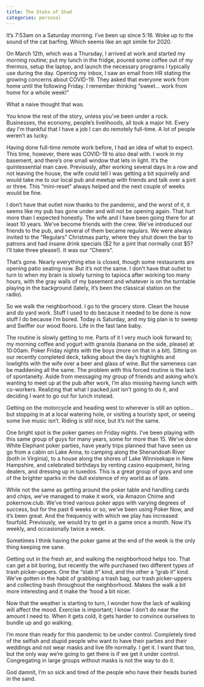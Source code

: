 ```yaml
---
title: The State of Shad
categories: personal
---
```

It’s 7:53am on a Saturday morning. I’ve been up since 5:16. Woke up to the sound of the cat barfing. Which seems like an apt simile for 2020.

On March 12th, which was a Thursday, I arrived at work and started my morning routine; put my lunch in the fridge, poured some coffee out of my thermos, setup the laptop, and launch the necessary programs I typically use during the day. Opening my inbox, I saw an email from HR stating the growing concerns about COVID-19. They asked that everyone work from home until the following Friday. I remember thinking “sweet... work from home for a whole week!”

What a naive thought that was.
<!--more-->

You know the rest of the story, unless you’ve been under a rock. Businesses, the economy, people’s livelihoods, all took a major hit. Every day I’m thankful that I have a job I can do remotely full-time. A lot of people weren’t as lucky. 

Having done full-time remote work before, I had an idea of what to expect. This time, however, there was COVID-19 to also deal with. I work in my basement, and there’s one small window that lets in light. It’s the quintessential man cave. Previously, after working several days in a row and not leaving the house, the wife could tell I was getting a bit squirrelly and would take me to our local pub and meetup with friends and talk over a pint or three. This “mini-reset” always helped and the next couple of weeks would be fine.

I don’t have that outlet now thanks to the pandemic, and the worst of it, it seems like my pub has gone under and will not be opening again. That hurt more than I expected honestly. The wife and I have been going there for at least 10 years. We’ve become friends with the crew. We’ve introduced our friends to the pub, and several of them became regulars. We were always invited to the “Regulars” Christmas party, where they shut down the bar to patrons and had insane drink specials ($2 for a pint that normally cost $5? I’ll take three please!). It was our “Cheers”.

That’s gone. Nearly everything else is closed, though some restaurants are opening patio seating now. But it’s not the same. I don’t have that outlet to turn to when my brain is slowly turning to tapioca after working too many hours, with the gray walls of my basement and whatever is on the turntable playing in the background (lately, it’s been the classical station on the radio).

So we walk the neighborhood. I go to the grocery store. Clean the house and do yard work. Stuff I used to do because it needed to be done is now stuff I do because I’m bored. Today is Saturday, and my big plan is to sweep and Swiffer our wood floors. Life in the fast lane baby.

The routine is slowly getting to me. Parts of it I very much look forward to; my morning coffee and yogurt with granola (banana on the side, please) at 10:00am. Poker Friday nights with the boys (more on that in a bit). Sitting on our recently completed deck, talking about the day’s highlights and lowlights with the wife over a beer and glass of wine. But the sameness can be maddening all the same. The problem with this forced routine is the lack of spontaneity. Aside from messaging my group of friends and asking who’s wanting to meet up at the pub after work, I’m also missing having lunch with co-workers. Realizing that what I packed _just_ isn’t going to do it, and deciding I want to go out for lunch instead. 

Getting on the motorcycle and heading west to wherever is still an option... but stopping in at a local watering hole, or visiting a touristy spot, or seeing some live music isn’t. Riding is still nice, but it’s not the same.

One bright spot is the poker games on Friday nights. I’ve been playing with this same group of guys for many years, some for more than 15. We’ve done White Elephant poker parties, have yearly trips planned that have seen us go from a cabin on Lake Anna, to camping along the Shenandoah River (both in Virginia), to a house along the shores of Lake Winnisekape in New Hampshire, and celebrated birthdays by renting casino equipment, hiring dealers, and dressing up in tuxedos. This is a great group of guys and one of the brighter sparks in the dull existence of my world as of late.

While not the same as getting around the poker table and handling cards and chips, we’ve managed to make it work, via Amazon Chime and pokernow.club. We’ve tried various poker apps with varying degrees of success, but for the past 6 weeks or so, we’ve been using Poker Now, and it’s been great. And the frequency with which we play has increased fourfold. Previously, we would try to get in a game once a month. Now it’s weekly, and occasionally twice a week. 

Sometimes I think having the poker game at the end of the week is the only thing keeping me sane.

Getting out in the fresh air, and walking the neighborhood helps too. That can get a bit boring, but recently the wife purchased two different types of trash picker-uppers. One the “stab it” kind, and the other a “grab it” kind. We’ve gotten in the habit of grabbing a trash bag, our trash picker-uppers and collecting trash throughout the neighborhood. Makes the walk a bit more interesting and it make the ‘hood a bit nicer.

Now that the weather is starting to turn, I wonder how the lack of walking will affect the mood. Exercise is important; I know I don’t do near the amount I need to. When it gets cold, it gets harder to convince ourselves to bundle up and go walking.

I’m more than ready for this pandemic to be under control. Completely tired of the selfish and stupid people who want to have their parties and their weddings and not wear masks and live life normally. I get it. I want that too, but the only way we’re going to get there is if we get it under control. Congregating in large groups without masks is not the way to do it.

God damnit, I’m so sick and tired of the people who have their heads buried in the sand.
